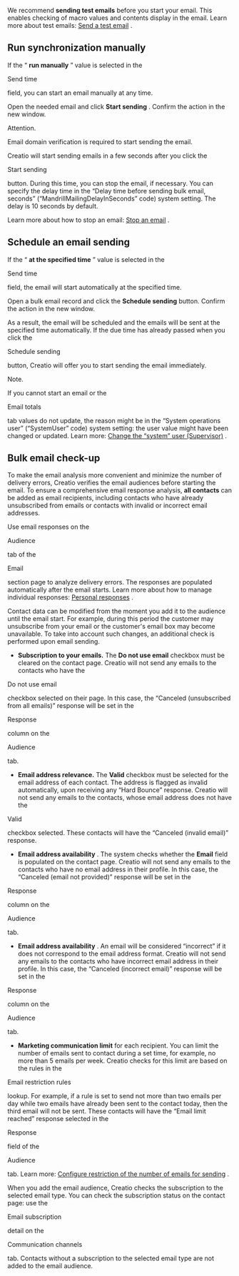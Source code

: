 


 We recommend
 **sending test emails** 
 before you start your email. This enables checking of macro values and contents display in the email. Learn more about test emails:
 [Send a test email](/docs/8-0/user/marketing_tools/email_marketing/additional_setup/test_emails/send_a_test_email) 
 .
 



 Run synchronization manually
------------------------------



 If the “
 **run manually** 
 ” value is selected in the
 
 Send time
 
 field, you can start an email manually at any time.
 



 Open the needed email and click
 **Start sending** 
 . Confirm the action in the new window.
 





 Attention.
 
 Email domain verification is required to start sending the email.
 




 Creatio will start sending emails in a few seconds after you click the
 
 Start sending
 
 button. During this time, you can stop the email, if necessary. You can specify the delay time in the “Delay time before sending bulk email, seconds” (“MandrillMailingDelayInSeconds” code) system setting. The delay is 10 seconds by default.
 



 Learn more about how to stop an email:
 [Stop an email](/docs/8-0/user/marketing_tools/email_marketing/bulk_email/stop_an_email_shortcut/stop_an_email) 
 .
 



 Schedule an email sending
---------------------------



 If the “
 **at the specified time** 
 ” value is selected in the
 
 Send time
 
 field, the email will start automatically at the specified time.
 



 Open a bulk email record and click the
 **Schedule sending** 
 button. Confirm the action in the new window.
 



 As a result, the email will be scheduled and the emails will be sent at the specified time automatically. If the due time has already passed when you click the
 
 Schedule sending
 
 button, Creatio will offer you to start sending the email immediately.
 





 Note.
 
 If you cannot start an email or the
 
 Email totals
 
 tab values do not update, the reason might be in the “System operations user” (“SystemUser” code) system setting: the user value might have been changed or updated. Learn more:
 [Change the “system” user (Supervisor)](/docs/8-0/user/setup_and_administration/user_and_access_management/user_management/supervisor_user/change_the_system_user_supervisor) 
 .
 




 Bulk email check-up
---------------------



 To make the email analysis more convenient and minimize the number of delivery errors, Creatio verifies the email audiences before starting the email. To ensure a comprehensive email response analysis,
 **all contacts** 
 can be added as email recipients, including contacts who have already unsubscribed from emails or contacts with invalid or incorrect email addresses.
 



 Use email responses on the
 
 Audience
 
 tab of the
 
 Email
 
 section page to analyze delivery errors. The responses are populated automatically after the email starts. Learn more about how to manage individual responses:
 [Personal responses](/docs/7-18/user/marketing_tools/email_marketing/email_analytics/personal_responses_shortcut/personal_responses) 
 .
 



 Contact data can be modified from the moment you add it to the audience until the email start. For example, during this period the customer may unsubscribe from your email or the customer's email box may become unavailable. To take into account such changes, an additional check is performed upon email sending.
 


* **Subscription to your emails.** 
 The
 **Do not use email** 
 checkbox must be cleared on the contact page. Creatio will not send any emails to the contacts who have the
 
 Do not use email
 
 checkbox selected on their page. In this case, the “Canceled (unsubscribed from all emails)” response will be set in the
 
 Response
 
 column on the
 
 Audience
 
 tab.
* **Email address relevance.** 
 The
 **Valid** 
 checkbox must be selected for the email address of each contact. The address is flagged as invalid automatically, upon receiving any “Hard Bounce” response. Creatio will not send any emails to the contacts, whose email address does not have the
 
 Valid
 
 checkbox selected. These contacts will have the “Canceled (invalid email)” response.
* **Email address availability** 
 . The system checks whether the
 **Email** 
 field is populated on the contact page. Creatio will not send any emails to the contacts who have no email address in their profile. In this case, the “Canceled (email not provided)” response will be set in the
 
 Response
 
 column on the
 
 Audience
 
 tab.
* **Email address availability** 
 . An email will be considered “incorrect” if it does not correspond to the email address format. Creatio will not send any emails to the contacts who have incorrect email address in their profile. In this case, the “Canceled (incorrect email)” response will be set in the
 
 Response
 
 column on the
 
 Audience
 
 tab.
* **Marketing communication limit** 
 for each recipient. You can limit the number of emails sent to contact during a set time, for example, no more than 5 emails per week. Creatio checks for this limit are based on the rules in the
 
 Email restriction rules
 
 lookup. For example, if a rule is set to send not more than two emails per day while two emails have already been sent to the contact today, then the third email will not be sent. These contacts will have the “Email limit reached” response selected in the
 
 Response
 
 field of the
 
 Audience
 
 tab. Learn more:
 [Configure restriction of the number of emails for sending](/docs/8-0/user/marketing_tools/email_marketing/additional_setup/limit_the_number_of_emails/configure_restriction_of_the_number_of_emails_for_sending) 
 .



 When you add the email audience, Creatio checks the subscription to the selected email type. You can check the subscription status on the contact page: use the
 
 Email subscription
 
 detail on the
 
 Communication channels
 
 tab. Contacts without a subscription to the selected email type are not added to the email audience.
 




